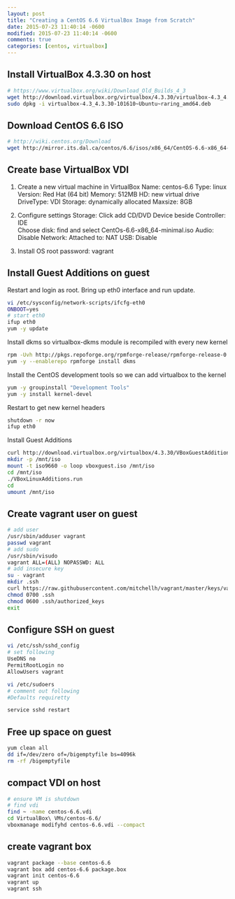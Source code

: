 ```yaml
---
layout: post
title: "Creating a CentOS 6.6 VirtualBox Image from Scratch"
date: 2015-07-23 11:40:14 -0600
modified: 2015-07-23 11:40:14 -0600
comments: true
categories: [centos, virtualbox]
---
```


## Install VirtualBox 4.3.30 on host
```bash
# https://www.virtualbox.org/wiki/Download_Old_Builds_4_3
wget http://download.virtualbox.org/virtualbox/4.3.30/virtualbox-4.3_4.3.30-101610~Ubuntu~raring_amd64.deb
sudo dpkg -i virtualbox-4.3_4.3.30-101610~Ubuntu~raring_amd64.deb
```

## Download CentOS 6.6 ISO
```bash
# http://wiki.centos.org/Download
wget http://mirror.its.dal.ca/centos/6.6/isos/x86_64/CentOS-6.6-x86_64-minimal.iso
```

## Create base VirtualBox VDI
1. Create a new virtual machine in VirtualBox
	Name: centos-6.6
	Type: linux
	Version: Red Hat (64 bit)
	Memory: 512MB
	HD: new virtual drive
	DriveType: VDI
	Storage: dynamically allocated
	Maxsize: 8GB

2. Configure settings
	Storage:
		Click add CD/DVD Device beside Controller: IDE	
		Choose disk: find and select CentOs-6.6-x86_64-minimal.iso
	Audio:
		Disable
	Network:
		Attached to: NAT
	USB:
		Disable

3. Install OS
	root password: vagrant


## Install Guest Additions on guest

Restart and login as root.  Bring up eth0 interface and run update.
```bash
vi /etc/sysconfig/network-scripts/ifcfg-eth0
ONBOOT=yes
# start eth0
ifup eth0
yum -y update
```

Install dkms so virtualbox-dkms module is recompiled with every new kernel
```bash
rpm -Uvh http://pkgs.repoforge.org/rpmforge-release/rpmforge-release-0.5.3-1.el6.rf.x86_64.rpm
yum -y --enablerepo rpmforge install dkms
```

Install the CentOS development tools so we can add virtualbox to the kernel
```bash
yum -y groupinstall "Development Tools"
yum -y install kernel-devel
```

Restart to get new kernel headers
```bash
shutdown -r now
ifup eth0
```

Install Guest Additions
```bash
curl http://download.virtualbox.org/virtualbox/4.3.30/VBoxGuestAdditions_4.3.30.iso > vboxguest.iso
mkdir -p /mnt/iso
mount -t iso9660 -o loop vboxguest.iso /mnt/iso
cd /mnt/iso
./VBoxLinuxAdditions.run
cd
umount /mnt/iso
```

## Create vagrant user on guest
```bash
# add user
/usr/sbin/adduser vagrant
passwd vagrant
# add sudo
/usr/sbin/visudo
vagrant ALL=(ALL) NOPASSWD: ALL
# add insecure key
su - vagrant
mkdir .ssh
curl https://raw.githubusercontent.com/mitchellh/vagrant/master/keys/vagrant.pub > .ssh/authorized_keys
chmod 0700 .ssh
chmod 0600 .ssh/authorized_keys
exit
```

## Configure SSH on guest
```bash
vi /etc/ssh/sshd_config
# set following
UseDNS no
PermitRootLogin no
AllowUsers vagrant

vi /etc/sudoers
# comment out following
#Defaults requiretty

service sshd restart
```

## Free up space on guest
```bash
yum clean all
dd if=/dev/zero of=/bigemptyfile bs=4096k
rm -rf /bigemptyfile
```

## compact VDI on host
```bash
# ensure VM is shutdown
# find vdi
find ~ -name centos-6.6.vdi
cd VirtualBox\ VMs/centos-6.6/
vboxmanage modifyhd centos-6.6.vdi --compact
```

## create vagrant box
```bash
vagrant package --base centos-6.6
vagrant box add centos-6.6 package.box
vagrant init centos-6.6
vagrant up
vagrant ssh
```

